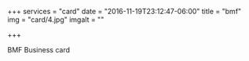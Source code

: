+++
services = "card"
date = "2016-11-19T23:12:47-06:00"
title = "bmf"
img = "card/4.jpg"
imgalt = ""

+++
<div class="portfolio card" data-cat="card">
  <div class="portfolio-wrapper">			
    <img src="img/portfolios/card/4.jpg" alt="" />
    <div class="label">
      <div class="label-text">
        <a class="text-title">BMF</a>
        <span class="text-category">Business card</span>
      </div>
      <div class="label-bg"></div>
    </div>
  </div>
</div>
